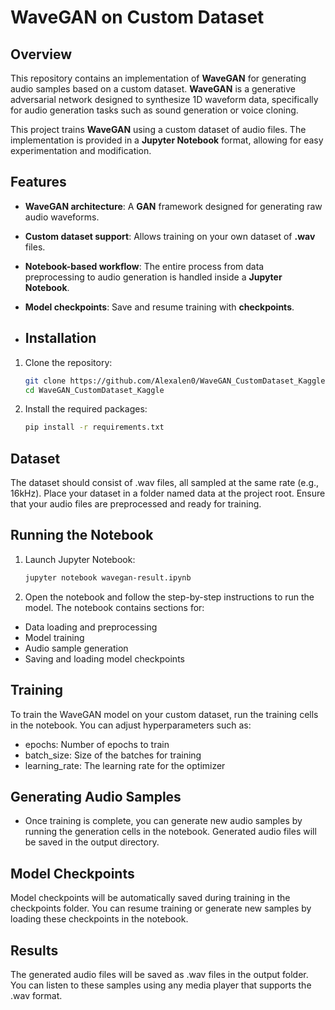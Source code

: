 # WaveGAN on Custom Dataset

## Overview
This repository contains an implementation of **WaveGAN** for generating audio samples based on a custom dataset. **WaveGAN** is a generative adversarial network designed to synthesize 1D waveform data, specifically for audio generation tasks such as sound generation or voice cloning.

This project trains **WaveGAN** using a custom dataset of audio files. The implementation is provided in a **Jupyter Notebook** format, allowing for easy experimentation and modification.

## Features
- **WaveGAN architecture**: A **GAN** framework designed for generating raw audio waveforms.
- **Custom dataset support**: Allows training on your own dataset of **.wav** files.
- **Notebook-based workflow**: The entire process from data preprocessing to audio generation is handled inside a **Jupyter Notebook**.
- **Model checkpoints**: Save and resume training with **checkpoints**.

- ## Installation

1. Clone the repository:
   ```bash
   git clone https://github.com/Alexalen0/WaveGAN_CustomDataset_Kaggle.git
   cd WaveGAN_CustomDataset_Kaggle

2. Install the required packages:
   ```bash
   pip install -r requirements.txt

## Dataset
The dataset should consist of .wav files, all sampled at the same rate (e.g., 16kHz). Place your dataset in a folder named data at the project root. Ensure that your audio files are preprocessed and ready for training.

## Running the Notebook
1. Launch Jupyter Notebook:
   ```bash
   jupyter notebook wavegan-result.ipynb
2. Open the notebook and follow the step-by-step instructions to run the model. The notebook contains sections for:
 - Data loading and preprocessing
 - Model training
 - Audio sample generation
 - Saving and loading model checkpoints

## Training
To train the WaveGAN model on your custom dataset, run the training cells in the notebook. You can adjust hyperparameters such as:

- epochs: Number of epochs to train
- batch_size: Size of the batches for training
- learning_rate: The learning rate for the optimizer

## Generating Audio Samples
- Once training is complete, you can generate new audio samples by running the generation cells in the notebook. Generated audio files will be saved in the output directory.

## Model Checkpoints
Model checkpoints will be automatically saved during training in the checkpoints folder. You can resume training or generate new samples by loading these checkpoints in the notebook.

## Results
The generated audio files will be saved as .wav files in the output folder. You can listen to these samples using any media player that supports the .wav format.

